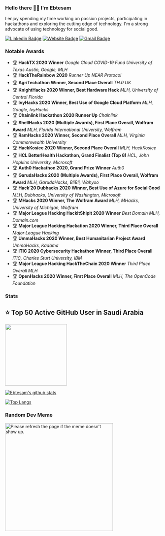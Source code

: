 ### Hello there 🙋‍♀️ I'm Ebtesam
I enjoy spending my time working on passion projects, participating in hackathons and exploring the cutting edge of technology. I'm a strong advocate of using technology for social good.

[![Linkedin Badge](https://img.shields.io/badge/-LinkedIn-0e76a8?style=flat-square&logo=Linkedin&logoColor=white)](https://linkedin.com/in/ebtesamhaque)
[![Website Badge](https://img.shields.io/badge/Website-3b5998?style=flat-square&logo=google-chrome&logoColor=white)](https://ebtesamh.com/)
[![Gmail Badge](https://img.shields.io/badge/-Email-c14438?style=plastic&logo=Gmail&logoColor=white&link=mailto:ebtesam@iut-dhaka.edu)](mailto:ebtesam@iut-dhaka.edu)
### Notable Awards
- 🏆 **HackTX 2020 Winner** *Google Cloud COVID-19 Fund University of Texas Austin, Google, MLH*
- 🏆 **HackTheRainbow 2020** *Runner Up NEAR Protocol*
- 🏆 **AgriTechathon Winner, Second Place Overall** *TH.0 UK*
- 🏆 **KnightHacks 2020 Winner, Best Hardware Hack** *MLH, University of Central Florida*
- 🏆 **IvyHacks 2020 Winner, Best Use of Google Cloud Platform** *MLH, Google, IvyHacks*
- 🏆 **Chainlink Hackathon 2020 Runner Up** *Chainlink*
- 🏆 **ShellHacks 2020 (Multiple Awards), First Place Overall, Wolfram Award** *MLH, Florida International University, Wolfram*
- 🏆 **RamHacks 2020 Winner, Second Place Overall** *MLH, Virginia Commonwealth University*
- 🏆 **HackKosice 2020 Winner, Second Place Overall** *MLH, HackKosice*
- 🏆 **HCL BetterHealth Hackathon, Grand Finalist (Top 8)** *HCL, John Hopkins University, Microsoft*
- 🏆 **Auth0 Hackathon 2020, Grand Prize Winner** *Auth0*
- 🏆 **GarudaHacks 2020 (Multiple Awards), First Place Overall, Wolfram Award** *MLH, GarudaHacks, BliBli, Wahyoo*
- 🏆 **Hack’20 Dubhacks 2020 Winner, Best Use of Azure for Social Good** *MLH, Dubhacks, University of Washington, Microsoft*
- 🏆 **MHacks 2020 Winner, The Wolfram Award**  *MLH, MHacks, University of Michigan, Wolfram*
- 🏆 **Major League Hacking HackitShipit 2020 Winner** *Best Domain MLH, Domain.com*
- 🏆 **Major League Hacking Hackation 2020 Winner, Third Place Overall** *Major League Hacking*  
- 🏆 **UmmaHacks 2020 Winner, Best Humanitarian Project Award** *UmmaHacks, Kadama*
- 🏆 **ITIC 2020 Cybersecurity Hackathon Winner, Third Place Overall** *ITIC, Charles Sturt University, IBM*
- 🏆 **Major League Hacking HackTheChain 2020 Winner** *Third Place Overall MLH*
- 🏆 **OpenHacks 2020 Winner, First Place Overall** *MLH, The OpenCode Foundation*

### Stats 

## ⭐ Top 50 Active GitHub User in Saudi Arabia 
<img align="center" height="200" src="https://github-profile-trophy.vercel.app/?username=shuhanmirza&theme=gruvbox&row=2&margin-w=5&margin-h=5&count_private=true&title=Commit,Followers,Issues"/>

[![Ebtesam's github stats](https://github-readme-stats.vercel.app/api?username=ebtesam25&count_private=true&theme=dark&show_icons=true&hide=stars&include_all_commits=true)](https://github.com/ebtesam25)

[![Top Langs](https://github-readme-stats.vercel.app/api/top-langs/?username=ebtesam25&theme=dark&show_icons=true&count_private=true&layout=compact)](https://github.com/anuraghazra/github-readme-stats)




### Random Dev Meme
<img height="350px" src='https://random-memer.herokuapp.com/' title="Meme" alt="Please refresh the page if the meme doesn't show up.">
<!--
**ebtesam25/ebtesam25** is a ✨ _special_ ✨ repository because its `README.md` (this file) appears on your GitHub profile.

Here are some ideas to get you started:

- 🔭 I’m currently working on ...
- 🌱 I’m currently learning ...
- 👯 I’m looking to collaborate on ...
- 🤔 I’m looking for help with ...
- 💬 Ask me about ...
- 📫 How to reach me: ...
- 😄 Pronouns: ...
- ⚡ Fun fact: ...
-->

